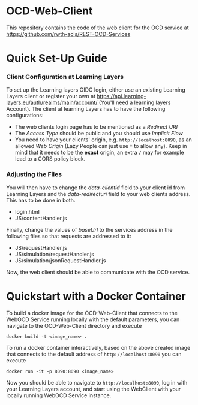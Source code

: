 # OCD-Web-Client
This repository contains the code of the web client for the OCD service at https://github.com/rwth-acis/REST-OCD-Services

# Quick Set-Up Guide
### Client Configuration at Learning Layers
To set up the Learning layers OIDC login, either use an existing Learning Layers client or register your own at https://api.learning-layers.eu/auth/realms/main/account/ (You'll need a learning layers Account).
The client at learning Layers has to have the following configurations:
* The web clients login page has to be mentioned as a _Redirect URI_
* The _Access Type_ should be public and you should use _Implicit Flow_
* You need to have your clients' origin, e.g. ``http://localhost:8090``, as an allowed _Web Origin_ (Lazy People can just use ``*`` to allow any). Keep in mind that it needs to be the **exact** origin, an extra ``/`` may for example lead to a CORS policy block.

### Adjusting the Files
You will then have to change the _data-clientid_ field to your client id from Learning Layers and the _data-redirecturi_ field to your web clients address. This has to be done in both.
* login.html
* JS/contentHandler.js

Finally, change the values of _baseUrl_ to the services address in the following files so that requests are addressed to it:
* JS/requestHandler.js
* JS/simulation/requestHandler.js
* JS/simulation/jsonRequestHandler.js

Now, the web client should be able to communicate with the OCD service.

# Quickstart with a Docker Container
To build a docker image for the OCD-Web-Client that connects to the WebOCD Service running locally with the default parameters, you can navigate to the OCD-Web-Client directory and execute 
```
docker build -t <image_name> .
```

To run a docker container interactively, based on the above created image that connects to the default address of ``http://localhost:8090`` you can execute

```
docker run -it -p 8090:8090 <image_name> 
```

Now you should be able to navigate to ``http://localhost:8090``, log in with your Learning Layers account, and start using the WebClient with your locally running WebOCD Service instance. 
